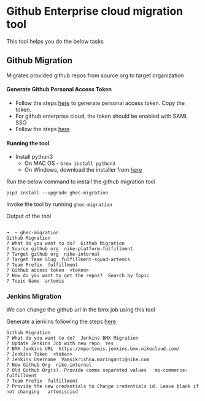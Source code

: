 # Github Enterprise cloud migration tool

This tool helps you do the below tasks

## Github Migration

Migrates provided github repos from source org to target organization

#### Generate Github Personal Access Token 

- Follow the steps [here](https://docs.github.com/en/github/authenticating-to-github/keeping-your-account-and-data-secure/creating-a-personal-access-token) to generate personal access token. Copy the token.
- For github enterprise cloud, the token should be enabled with SAML SSO
- Follow the steps [here](https://docs.github.com/en/github/authenticating-to-github/authenticating-with-saml-single-sign-on/authorizing-a-personal-access-token-for-use-with-saml-single-sign-on)

#### Running the tool

- Install python3 
    - On MAC OS - ```brew install python3```
    - On Windows, download the installer from [here](https://www.python.org/downloads/windows/)


Run the below command to install the github migration tool

```pip3 install --upgrade ghec-migration```

Invoke the tool by running ```ghec-migration```

Output of the tool

```shell script

➜  ~ ghec-migration
Github Migration
? What do you want to do?  Github Migration
? Source github org  nike-platform-fulfillment
? Target github org  nike-internal
? Target Team Slug  fulfillment-squad-artemis
? Team Prefix  fulfillment
? Github access token  <token>
? How do you want to get the repos?  Search by Topic
? Topic Name  artemis

```


### Jenkins Migration

We can change the github url in the bmx job using this tool

Generate a jenkins following the steps [here](https://support.cloudbees.com/hc/en-us/articles/115003090592-How-to-re-generate-my-Jenkins-user-token)

```shell script
Github Migration
? What do you want to do?  Jenkins BMX Migration
? Update Jenkins Job with new repo  Yes
? BMX Jenkins URL  https://mpartemis.jenkins.bmx.nikecloud.com/
? Jenkins Token  <token>
? Jenkins Username  Vamsikrishna.maringanti@nike.com
? New Github Org  nike-internal
? Old Github Org(s). Provide comma separated values   mp-commerce-fulfillment
? Team Prefix  fulfillment
? Provide the new credentials to Change credentials id. Leave blank if not changing   artemiscicd

```
